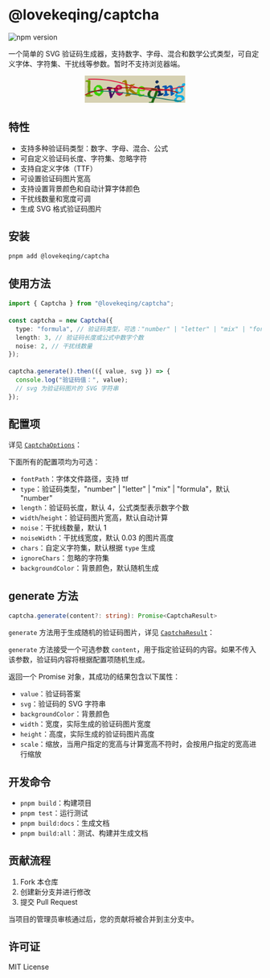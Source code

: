 # @lovekeqing/captcha

<img src="https://img.shields.io/npm/v/@lovekeqing/captcha.svg" alt="npm version" />

一个简单的 SVG 验证码生成器，支持数字、字母、混合和数学公式类型，可自定义字体、字符集、干扰线等参数。暂时不支持浏览器端。

<div align="center">
  <img src="./example/icon.svg" alt="icon" width="200" />
</div>

## 特性

- 支持多种验证码类型：数字、字母、混合、公式
- 可自定义验证码长度、字符集、忽略字符
- 支持自定义字体（TTF）
- 可设置验证码图片宽高
- 支持设置背景颜色和自动计算字体颜色
- 干扰线数量和宽度可调
- 生成 SVG 格式验证码图片

## 安装

```sh
pnpm add @lovekeqing/captcha
```

## 使用方法

```ts
import { Captcha } from "@lovekeqing/captcha";

const captcha = new Captcha({
  type: "formula", // 验证码类型，可选："number" | "letter" | "mix" | "formula"
  length: 3, // 验证码长度或公式中数字个数
  noise: 2, // 干扰线数量
});

captcha.generate().then(({ value, svg }) => {
  console.log("验证码值：", value);
  // svg 为验证码图片的 SVG 字符串
});
```

## 配置项

详见 [`CaptchaOptions`](src/types.ts)：

下面所有的配置项均为可选：

- `fontPath`：字体文件路径，支持 ttf
- `type`：验证码类型，"number" | "letter" | "mix" | "formula"，默认 "number"
- `length`：验证码长度，默认 4，公式类型表示数字个数
- `width`/`height`：验证码图片宽高，默认自动计算
- `noise`：干扰线数量，默认 1
- `noiseWidth`：干扰线宽度，默认 0.03 的图片高度
- `chars`：自定义字符集，默认根据 `type` 生成
- `ignoreChars`：忽略的字符集
- `backgroundColor`：背景颜色，默认随机生成

## generate 方法

```ts
captcha.generate(content?: string): Promise<CaptchaResult>
```

`generate` 方法用于生成随机的验证码图片，详见 [`CaptchaResult`](src/types.ts)：

`generate` 方法接受一个可选参数 `content`，用于指定验证码的内容。如果不传入该参数，验证码内容将根据配置项随机生成。

返回一个 Promise 对象，其成功的结果包含以下属性：

- `value`：验证码答案
- `svg`：验证码的 SVG 字符串
- `backgroundColor`：背景颜色
- `width`：宽度，实际生成的验证码图片宽度
- `height`：高度，实际生成的验证码图片高度
- `scale`：缩放，当用户指定的宽高与计算宽高不符时，会按用户指定的宽高进行缩放

## 开发命令

- `pnpm build`：构建项目
- `pnpm test`：运行测试
- `pnpm build:docs`：生成文档
- `pnpm build:all`：测试、构建并生成文档

## 贡献流程

1. Fork 本仓库
2. 创建新分支并进行修改
3. 提交 Pull Request

当项目的管理员审核通过后，您的贡献将被合并到主分支中。

## 许可证

MIT License
